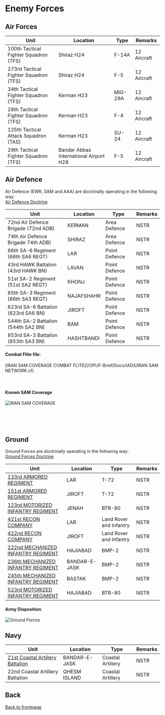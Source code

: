 # Enemy Forces


## Air Forces


Unit | Location | Type | Remarks
---- | -------- | ---- | ------- |
100th Tactical Fighter Squadron (TFS) | Shiraz H24 | F-14A | 12 Aircraft
273rd Tactical Fighter Squadron (TFS) | Shiraz H24 | F-5| 12 Aircraft
34th Tactical Fighter Squadron (TFS) | Kerman H23 | MiG-29A | 12 Aircraft
28th Tactical Fighter Squadron (TFS) | Kerman H23 | F-4 | 12 Aircraft
125th Tactical Attack Squadron (TAS) | Kerman H23 | SU-24 | 12 Aircraft
29th Tactical Fighter Squadron (TFS) | Bandar Abbas International Airport H28 | F-5 | 12 Aircraft





## Air Defence


Air Defence (EWR, SAM and AAA) are doctrinally operating in the following way: <br>
[Air Defence Doctrine](Air_Defence_Doctrine.MD)
<br>


Unit | Location | Type | Remarks
---- | -------- | ---- | ------- |
72nd Air Defence Brigade (72nd ADB) | KERMAN | Area Defence | NSTR
74th Air Defence Brigade  74th ADB) | SHIRAZ | Area Defence | NSTR
66th SA-6 Regiment (66th SA6 REGT) | LAR | Point Defence | NSTR
43rd HAWK Battalion (43rd HAWK BN) | LAVAN | Point Defence | NSTR
51st SA-2 Regiment (51st SA2 REGT) | KHONJ | Point Defence | NSTR
85th SA-3 Regiment (86th SA3 REGT) | NAJAFSHAHR | Point Defence | NSTR
623rd SA-6 Battalion (623rd SA6 BN) | JIROFT | Point Defence | NSTR
544th SA-2 Battalion (544th SA2 BN) | BAM | Point Defence | NSTR
853rd SA-3 Battalion (853th SA3 BN) | HASHTBANDI | Point Defence | NSTR



#### Combat Flite file: <br>
[IRAN SAM COVERAGE COMBAT FLITE](/OPUF-Brief/Docs/IADS/IRAN SAM NETWORK.cf) <br>
<br>
<br>
#### Known SAM Coverage
![IRAN SAM COVERAGE](/OPUF-Brief/Images/IRAN_SAM_COVERAGE.PNG)
<br>
<br>
<br>
<br>
<br>


## Ground


Ground Forces are doctrinally operating in the following way: <br>
[Ground Forces Doctrine](Ground_Force_Structure.MD)
<br>



Unit | Location | Type | Remarks |
---- | -------- | ---- | ------- |  
[133rd ARMORED REGIMENT](/OPUF-Brief/Docs/Enemy/133RD_MBT_REGT.html) | LAR | T-72 | NSTR |
[151st ARMORED REGIMENT](/OPUF-Brief/Docs/Enemy/151ST_MBT_REGT.html) | JIROFT | T-72 | NSTR |
[123rd MOTORIZED INFANTRY REGIMENT](/OPUF-Brief/Docs/Enemy/123RD_APC_REGT.html) | JENAH | BTR-80 | NSTR |
[421st RECON COMPANY](/OPUF-Brief/Docs/Enemy/421ST_REC_COY.html) | LAR | Land Rover and Infantry | NSTR |
[422nd RECON COMPANY](/OPUF-Brief/Docs/Enemy/422ND_REC_COY.html) | JIROFT | Land Rover and Infantry | NSTR |
[222nd MECHANIZED INFANTRY REGIMENT](/OPUF-Brief/Docs/Enemy/222ND_IFV_REGT.html) | HAJIABAD | BMP-2 | NSTR |
[236th MECHANIZED INFANTRY REGIMENT](/OPUF-Brief/Docs/Enemy/236TH_IFV_REGT.html) | BANDAR-E-JASK | BMP-2 | NSTR |
[245th MECHANIZED INFANTRY REGIMENT](/OPUF-Brief/Docs/Enemy/245TH_IFV_REGT.html) | BASTAK | BMP-2 | NSTR |
[523rd MOTORIZED INFANTRY REGIMENT](/OPUF-Brief/Docs/Enemy/523RD_APC_REGT.html) | HAJIABAD | BTR-80 | NSTR |


#### Army Disposition
![Ground Forces](/OPUF-Brief/Images/Groundforces.PNG)


## Navy


Unit | Location | Type | Remarks
---- | -------- | ---- | ------- |
[21st Coastal Artillery Battalion](21ST_CAB.MD) | BANDAR-E-JASK | Coastal Artillery | NSTR
22nd Coastal Artillery Battalion  | QHESM ISLAND | Coastal Artillery | NSTR








## Back
[Back to frontpage](https://132nd-vwing.github.io/OPUF-Brief/)